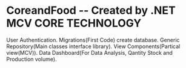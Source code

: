 # CoreandFood -- Created by .NET MCV CORE TECHNOLOGY
User Authentication.
Migrations(First Code) create database.
Generic Repository(Main classes interface library).
View Components(Partical view(MCV)).
Data Dashboard(For Data Analysis, Qantity Stock and Production volume).
